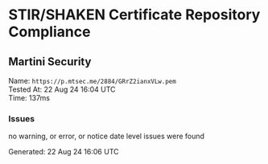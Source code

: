 # STIR/SHAKEN Certificate Repository Compliance

## Martini Security

Name: `https://p.mtsec.me/2884/GRrZ2ianxVLw.pem`\
Tested At: 22 Aug 24 16:04 UTC\
Time: 137ms

### Issues

no warning, or error, or notice date level issues were found

Generated: 22 Aug 24 16:06 UTC